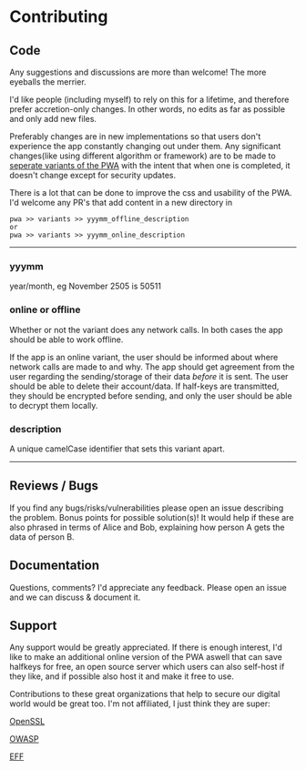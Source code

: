 # Contributing

## Code

Any suggestions and discussions are more than welcome! The more eyeballs the merrier.

I'd like people (including myself) to rely on this for a lifetime, and therefore prefer accretion-only changes. In other words, no edits as far as possible and only add new files.

Preferably changes are in new implementations so that users don't experience the app constantly changing out under them. Any significant changes(like using different algorithm or framework) are to be made to [seperate variants of the PWA](/pwa/variants/) with the intent that when one is completed, it doesn't change except for security updates. 

There is a lot that can be done to improve the css and usability of the PWA. I'd welcome any PR's that add content in a new directory in 
```
pwa >> variants >> yyymm_offline_description
or
pwa >> variants >> yyymm_online_description
```
---
### yyymm

year/month, eg November 2505 is 50511

### online or offline

Whether or not the variant does any network calls. In both cases the app should be able to work offline.

If the app is an online variant, the user should be informed about where network calls are made to and why. The app should get agreement from the user regarding the sending/storage of their data *before* it is sent. The user should be able to delete their account/data. If half-keys are transmitted, they should be encrypted before sending, and only the user should be able to decrypt them locally.

### description

A unique camelCase identifier that sets this variant apart.

---

## Reviews / Bugs

If you find any bugs/risks/vulnerabilities please open an issue describing the problem. Bonus points for possible solution(s)!
It would help if these are also phrased in terms of Alice and Bob, explaining how person A gets the data of person B.

## Documentation

Questions, comments? I'd appreciate any feedback. Please open an issue and we can discuss & document it.

## Support

Any support would be greatly appreciated. If there is enough interest, I'd like to make an additional online version of the PWA aswell that can save halfkeys for free, an open source server which users can also self-host if they like, and if possible also host it and make it free to use.

Contributions to these great organizations that help to secure our digital world would be great too. I'm not affiliated, I just think they are super:

[OpenSSL](https://github.com/sponsors/openssl)

[OWASP](https://owasp.org/donate/)

[EFF](https://www.eff.org/)

